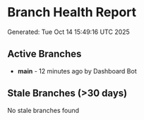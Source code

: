 # Branch Health Report
Generated: Tue Oct 14 15:49:16 UTC 2025

## Active Branches
- **main** - 12 minutes ago by Dashboard Bot

## Stale Branches (>30 days)
No stale branches found
